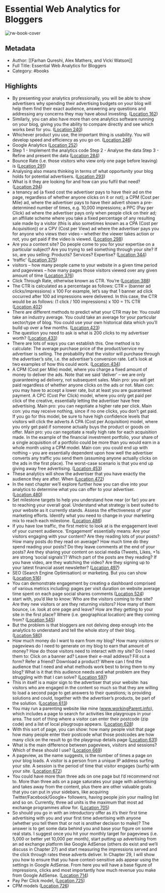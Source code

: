 # Essential Web Analytics for Bloggers

![rw-book-cover](https://m.media-amazon.com/images/I/81EXPbClTOL._SY160.jpg)

## Metadata
- Author: [[Farhan Qureshi, Alex Mathers, and Vicki Watson]]
- Full Title: Essential Web Analytics for Bloggers
- Category: #books

## Highlights
- By presenting your analytics professionally, you will be able to show advertisers why spending their advertising budgets on your blog will help them find their exact audience, answering any questions and addressing any concerns they may have about investing. ([Location 162](https://readwise.io/to_kindle?action=open&asin=B00TOEHYA2&location=162))
- Similarly, you can also have more than one analytics software running on your blog, giving you the ability to compare directly and see which works best for you. ([Location 240](https://readwise.io/to_kindle?action=open&asin=B00TOEHYA2&location=240))
- Whichever product you use, the important thing is usability. You will develop speed and efficiency as you go on. ([Location 246](https://readwise.io/to_kindle?action=open&asin=B00TOEHYA2&location=246))
- Google Analytics ([Location 252](https://readwise.io/to_kindle?action=open&asin=B00TOEHYA2&location=252))
- Step 1 - Implement the analytics code Step 2 - Analyse the data Step 3 - Refine and present the data ([Location 284](https://readwise.io/to_kindle?action=open&asin=B00TOEHYA2&location=284))
- Bounce Rate (i.e. those visitors who view only one page before leaving) is ([Location 291](https://readwise.io/to_kindle?action=open&asin=B00TOEHYA2&location=291))
- Analysing also means thinking in terms of what opportunity your blog holds for potential advertisers. ([Location 293](https://readwise.io/to_kindle?action=open&asin=B00TOEHYA2&location=293))
- What is it they are looking for and how can you fulfil that need? ([Location 294](https://readwise.io/to_kindle?action=open&asin=B00TOEHYA2&location=294))
- a tenancy ad (a fixed cost the advertiser pays to have their ad on the page, regardless of whether anyone clicks on it or not); a CPM (Cost per Mile) ad, where the advertiser pays to have their advert shown a pre-determined number of times, e.g. 10,000 impressions; a PPC (Pay per Click) ad where the advertiser pays only when people click on their ad; an affiliate scheme where you take a fixed percentage of any resulting sale made by a visitor (this is also sometimes known as a CPA (Cost per Acquisition)) or a CPV (Cost per View) ad where the advertiser pays you for anyone who views their video – whether the viewer takes action or not, you get paid if the video is viewed. ([Location 298](https://readwise.io/to_kindle?action=open&asin=B00TOEHYA2&location=298))
- Are you a content site? Do people come to you for your expertise on a particular subject? Are you trying to sell something through your site? If so, are you selling: Products? Services? Expertise? ([Location 344](https://readwise.io/to_kindle?action=open&asin=B00TOEHYA2&location=344))
- ‘traffic’ ([Location 375](https://readwise.io/to_kindle?action=open&asin=B00TOEHYA2&location=375))
- visitors – how many people came to your website in a given time period and pageviews – how many pages those visitors viewed over any given amount of time ([Location 376](https://readwise.io/to_kindle?action=open&asin=B00TOEHYA2&location=376))
- Click Through Rate, otherwise known as CTR. You’re ([Location 388](https://readwise.io/to_kindle?action=open&asin=B00TOEHYA2&location=388))
- The CTR is calculated as a percentage as follows: CTR = (banner ad clicks/impressions) x 100 For example, let’s say that 1 banner ad click occurred after 100 ad impressions were delivered. In this case, the CTR would be as follows: (1 click / 100 impressions) x 100 = 1% CTR ([Location 402](https://readwise.io/to_kindle?action=open&asin=B00TOEHYA2&location=402))
- There are different methods to predict what your CTR may be: You could take an industry average. You could take an average for your particular sector/type of blog. You could use your own historical data which you’ll build up over a few months. ([Location 423](https://readwise.io/to_kindle?action=open&asin=B00TOEHYA2&location=423))
- The question you need to ask is what is 200 clicks to my advertiser worth? ([Location 433](https://readwise.io/to_kindle?action=open&asin=B00TOEHYA2&location=433))
- There are lots of ways you can establish this. One method is to calculate: The average purchase price of the product/service my advertiser is selling. The probability that the visitor will purchase through the advertiser’s site, i.e. the advertiser’s conversion rate. Let’s look at two examples of how this could work. ([Location 434](https://readwise.io/to_kindle?action=open&asin=B00TOEHYA2&location=434))
- A CPM (Cost per Mile) model, where you charge a fixed amount of money to deliver the ads. Note that we said ‘deliver’ – we are only guaranteeing ad delivery, not subsequent sales. Main pro: you will get paid regardless of whether anyone clicks on the ads or not. Main con: you may have to accept a lower rate, but at least you are guaranteed payment. A CPC (Cost Per Click) model, where you only get paid per click of the creative, essentially letting the advertiser have free advertising. Main pro: you can negotiate a higher rate per click. Main con: you may receive nothing, since if no one clicks, you don’t get paid. If you go for this model, be sure to have high confidence levels that visitors will click the adverts A CPA (Cost per Acquisition) model, where you only get paid if someone actually buys the product or goods on offer. Main pro: you can negotiate a really high rate for each acquisition made. In the example of the financial investment portfolio, your share of a single acquisition of a portfolio could be more than you would earn in a whole month using a CPM model. Main con: you could end up with nothing – you are essentially dependent upon how well the advertiser converts any traffic you send them (assuming anyone actually clicks on the ads in the first place). The worst-case scenario is that you end up giving away free advertising. ([Location 453](https://readwise.io/to_kindle?action=open&asin=B00TOEHYA2&location=453))
- These analytics will show the advertiser that you have exactly the audience they are after. When ([Location 472](https://readwise.io/to_kindle?action=open&asin=B00TOEHYA2&location=472))
- In the next chapter we’ll explore further how you can dive into your analytics to determine what you can offer to your advertiser. ([Location 480](https://readwise.io/to_kindle?action=open&asin=B00TOEHYA2&location=480))
- Set milestone targets to help you understand how near (or far) you are to reaching your overall goal. Understand what strategy is best suited to your website as it currently stands. Assess the effectiveness of your marketing efforts. Identify what you need to change in your marketing mix to reach each milestone. ([Location 486](https://readwise.io/to_kindle?action=open&asin=B00TOEHYA2&location=486))
- If you have low traffic, the first metric to look at is the engagement level of your current audience. ‘Engagement’ essentially means: Are your visitors engaging with your content? Are they reading lots of your posts? How many posts do they read on average? How much time do they spend reading your posts? Do they leave comments at the end of your posts? Are they sharing your content on social media (Tweets, Likes, +1s are strong ‘social signals’)? Which part of the posts are they reading? If you have video, are they watching the video? Are they signing up to your latest financial asset newsletter? ([Location 497](https://readwise.io/to_kindle?action=open&asin=B00TOEHYA2&location=497))
- SEO (Search Engine Optimisation) or marketing. But you can show ([Location 516](https://readwise.io/to_kindle?action=open&asin=B00TOEHYA2&location=516))
- You can demonstrate engagement by creating a dashboard comprised of various metrics including: pages per visit duration on website average time spent on each page social shares comments ([Location 524](https://readwise.io/to_kindle?action=open&asin=B00TOEHYA2&location=524))
- start with, you’d like to know: Who are the visitors coming to the site? Are they new visitors or are they returning visitors? How many of them bounce, i.e. look at one page and leave? How are they getting to your site in the first place? Where (i.e. geographical location) are they coming from? ([Location 545](https://readwise.io/to_kindle?action=open&asin=B00TOEHYA2&location=545))
- But the problem is that bloggers are not delving deep enough into the analytics to understand and tell the whole story of their blog. ([Location 580](https://readwise.io/to_kindle?action=open&asin=B00TOEHYA2&location=580))
- How much money do I want to earn from my blog? How many visitors or pageviews do I need to generate on my blog to earn that amount of money? How do those visitors need to interact with my site? Do I need them to: Click on a banner ad? Leave their e-mail address? Fill out a form? Refer a friend? Download a product? Where can I find the audience that I need and what methods work best to bring them to my blog? What is it that this audience needs and what problem are they struggling with that I can solve? ([Location 597](https://readwise.io/to_kindle?action=open&asin=B00TOEHYA2&location=597))
- This in itself is a major sign to the advertiser that your website: has visitors who are engaged in the content so much so that they are willing to load a second page to get answers to their questions; is providing solutions and could, together with the advertiser’s products, be part of the solution. ([Location 613](https://readwise.io/to_kindle?action=open&asin=B00TOEHYA2&location=613))
- You may run a parenting website like mine (www.workingParent.info), which includes a page to search for activities like playgroups in your area. The sort of thing where a visitor can enter their postcode (zip code) and a list of local playgroups appears. ([Location 628](https://readwise.io/to_kindle?action=open&asin=B00TOEHYA2&location=628))
- With this sort of page, you can show: how many people visit that page how many people enter their postcode what those postcodes are how many click on the result to go the playgroup details page ([Location 631](https://readwise.io/to_kindle?action=open&asin=B00TOEHYA2&location=631))
- What is the main difference between pageviews, visitors and sessions? Which of these should I use? ([Location 669](https://readwise.io/to_kindle?action=open&asin=B00TOEHYA2&location=669))
- A pageview, as the name suggests, is the number of times a page on your blog loads. A visitor is a person from a unique IP address surfing your site. A session is the period of time that visitor engages (surfs) with your site. ([Location 672](https://readwise.io/to_kindle?action=open&asin=B00TOEHYA2&location=672))
- You could have more than three ads on one page but I’d recommend not to. More than three ads on a page saturates your page with advertising and takes away from the content, plus there are other valuable goals that you can put in your sidebars, like acquiring Twitter/Facebook/Google+ followers, having people join your mailing list and so on. Currently, three ad units is the maximum that most ad exchange programmes allow for. ([Location 705](https://readwise.io/to_kindle?action=open&asin=B00TOEHYA2&location=705))
- So should you go in with an introductory offer as it’s their first time advertising with you and your first time advertising with anyone (whether you tell them that or not is another decision to make)? The answer is to get some data behind you and base your figure on some real stats. I suggest once you hit your monthly target for pageviews (i.e. 5,000 or better yet 10,000 per month), start putting up advertising from an ad exchange platform like Google AdSense (others do exist and we’ll discuss in Chapter 27) and start measuring the impressions served and the click through rates these adverts deliver. In Chapter 29, I will show you how to ensure that you have context-sensitive ads appear using the settings in Google AdSense. From here you will have a base figure of impressions, clicks and most importantly how much revenue you make from Google AdSense. ([Location 714](https://readwise.io/to_kindle?action=open&asin=B00TOEHYA2&location=714))
- Pay Per Click model, ([Location 725](https://readwise.io/to_kindle?action=open&asin=B00TOEHYA2&location=725))
- CPM models ([Location 726](https://readwise.io/to_kindle?action=open&asin=B00TOEHYA2&location=726))
